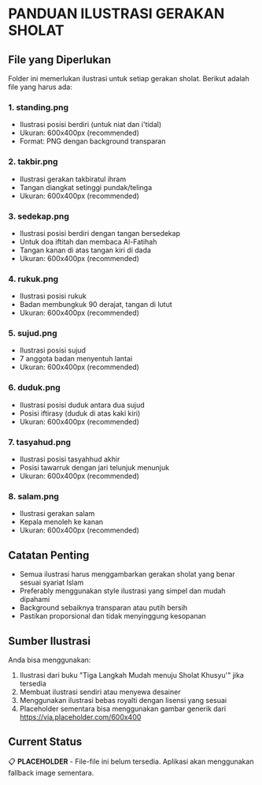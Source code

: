 # PANDUAN ILUSTRASI GERAKAN SHOLAT

## File yang Diperlukan

Folder ini memerlukan ilustrasi untuk setiap gerakan sholat. Berikut adalah file yang harus ada:

### 1. **standing.png**
- Ilustrasi posisi berdiri (untuk niat dan i'tidal)
- Ukuran: 600x400px (recommended)
- Format: PNG dengan background transparan

### 2. **takbir.png**
- Ilustrasi gerakan takbiratul ihram
- Tangan diangkat setinggi pundak/telinga
- Ukuran: 600x400px (recommended)

### 3. **sedekap.png**
- Ilustrasi posisi berdiri dengan tangan bersedekap
- Untuk doa iftitah dan membaca Al-Fatihah
- Tangan kanan di atas tangan kiri di dada
- Ukuran: 600x400px (recommended)

### 4. **rukuk.png**
- Ilustrasi posisi rukuk
- Badan membungkuk 90 derajat, tangan di lutut
- Ukuran: 600x400px (recommended)

### 5. **sujud.png**
- Ilustrasi posisi sujud
- 7 anggota badan menyentuh lantai
- Ukuran: 600x400px (recommended)

### 6. **duduk.png**
- Ilustrasi posisi duduk antara dua sujud
- Posisi iftirasy (duduk di atas kaki kiri)
- Ukuran: 600x400px (recommended)

### 7. **tasyahud.png**
- Ilustrasi posisi tasyahhud akhir
- Posisi tawarruk dengan jari telunjuk menunjuk
- Ukuran: 600x400px (recommended)

### 8. **salam.png**
- Ilustrasi gerakan salam
- Kepala menoleh ke kanan
- Ukuran: 600x400px (recommended)

## Catatan Penting

- Semua ilustrasi harus menggambarkan gerakan sholat yang benar sesuai syariat Islam
- Preferably menggunakan style ilustrasi yang simpel dan mudah dipahami
- Background sebaiknya transparan atau putih bersih
- Pastikan proporsional dan tidak menyinggung kesopanan

## Sumber Ilustrasi

Anda bisa menggunakan:
1. Ilustrasi dari buku "Tiga Langkah Mudah menuju Sholat Khusyu'" jika tersedia
2. Membuat ilustrasi sendiri atau menyewa desainer
3. Menggunakan ilustrasi bebas royalti dengan lisensi yang sesuai
4. Placeholder sementara bisa menggunakan gambar generik dari https://via.placeholder.com/600x400

## Current Status
📋 **PLACEHOLDER** - File-file ini belum tersedia. Aplikasi akan menggunakan fallback image sementara.
